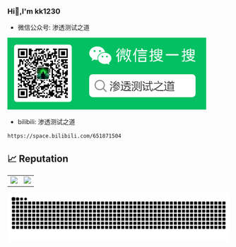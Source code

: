 ### Hi👋,I'm kk1230

-  微信公众号: 渗透测试之道  

<img width="450" alt="wx" src="wx.jpg">

-  bilibili: 渗透测试之道
```  
https://space.bilibili.com/651871504
```


## 📈 Reputation

<table>
  <tr>
    <td><img src="https://github-readme-stats.vercel.app/api/top-langs/?username=kk12-30&hide=html"></td>
    <td>
      <img src="https://github-readme-stats.vercel.app/api?username=kk12-30&show_icons=true"/> 
      <br/>
    </td>
  </tr>
</table>

<picture>
  <source media="(prefers-color-scheme: dark)" srcset="https://raw.githubusercontent.com/kk12-30/kk12-30/output/github-contribution-grid-snake-dark.svg">
  <source media="(prefers-color-scheme: light)" srcset="https://raw.githubusercontent.com/kk12-30/kk12-30/output/github-contribution-grid-snake.svg">
  <img alt="github contribution grid snake animation" src="https://raw.githubusercontent.com/kk12-30/kk12-30/output/github-contribution-grid-snake.svg">
</picture>
